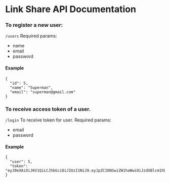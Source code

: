 # Link Share API Documentation

### To register a new user:

```/users```
  Required params:
  * name
  * email
  * password

#### Example
```
{
  "id": 5,
  "name": "Superman",
  "email": "superman@gmail.com"
}
```
### To receive access token of a user.
```/login``` To receive token for user.
  Required params:
  * email
  * password

#### Example
```
{
  "user": 5,
  "token": "eyJ0eXAiOiJKV1QiLCJhbGciOiJIUzI1NiJ9.eyJpZCI6NSwiZW1haWwiOiJzdXBlcm1hbkBnbWFpbC5jb20ifQ.raLRVv5abE7eNA_f7rJnA9WxkrggSeExy2LD9PASKgU"
}
```
